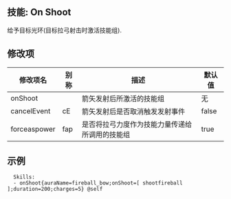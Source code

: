 技能: On Shoot
--------------------------

给予目标光环(目标拉弓射击时激活技能组).

修改项
----------

| 修改项名 | 别称    | 描述                                                                                                    | 默认值 |
|-----------|------------|----------------------------------------------------------------------------------------------------------------|---------------|
| onShoot            |             | 箭矢发射后所激活的技能组 | 无 |
| cancelEvent      | cE            | 箭矢发射后是否取消触发发射事件 | false         |
| forceaspower | fap | 是否将拉弓力度作为技能力量传递给所调用的技能组 | true |

示例
--------

      Skills:
      - onShoot{auraName=fireball_bow;onShoot=[ shootfireball ];duration=200;charges=5} @self